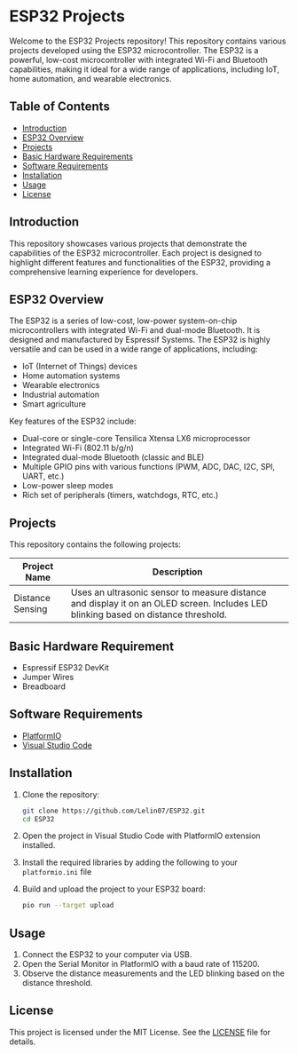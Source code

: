 # ESP32 Projects

Welcome to the ESP32 Projects repository! This repository contains various projects developed using the ESP32 microcontroller. The ESP32 is a powerful, low-cost microcontroller with integrated Wi-Fi and Bluetooth capabilities, making it ideal for a wide range of applications, including IoT, home automation, and wearable electronics.

## Table of Contents

- [Introduction](#introduction)
- [ESP32 Overview](#esp32-overview)
- [Projects](#projects)
- [Basic Hardware Requirements](#basic-hardware-requirements)
- [Software Requirements](#software-requirements)
- [Installation](#installation)
- [Usage](#usage)
- [License](#license)

## Introduction

This repository showcases various projects that demonstrate the capabilities of the ESP32 microcontroller. Each project is designed to highlight different features and functionalities of the ESP32, providing a comprehensive learning experience for developers.

## ESP32 Overview

The ESP32 is a series of low-cost, low-power system-on-chip microcontrollers with integrated Wi-Fi and dual-mode Bluetooth. It is designed and manufactured by Espressif Systems. The ESP32 is highly versatile and can be used in a wide range of applications, including:

- IoT (Internet of Things) devices
- Home automation systems
- Wearable electronics
- Industrial automation
- Smart agriculture

Key features of the ESP32 include:

- Dual-core or single-core Tensilica Xtensa LX6 microprocessor
- Integrated Wi-Fi (802.11 b/g/n)
- Integrated dual-mode Bluetooth (classic and BLE)
- Multiple GPIO pins with various functions (PWM, ADC, DAC, I2C, SPI, UART, etc.)
- Low-power sleep modes
- Rich set of peripherals (timers, watchdogs, RTC, etc.)

## Projects

This repository contains the following projects:

| Project Name       | Description                                                                 |
|--------------------|-----------------------------------------------------------------------------|
| Distance Sensing   | Uses an ultrasonic sensor to measure distance and display it on an OLED screen. Includes LED blinking based on distance threshold. |

## Basic Hardware Requirement

- Espressif ESP32 DevKit
- Jumper Wires
- Breadboard

## Software Requirements

- [PlatformIO](https://platformio.org/)
- [Visual Studio Code](https://code.visualstudio.com/)

## Installation

1. Clone the repository:
    ```sh
    git clone https://github.com/Lelin07/ESP32.git
    cd ESP32
    ```

2. Open the project in Visual Studio Code with PlatformIO extension installed.

3. Install the required libraries by adding the following to your `platformio.ini` file

4. Build and upload the project to your ESP32 board:
    ```sh
    pio run --target upload
    ```

## Usage

1. Connect the ESP32 to your computer via USB.
2. Open the Serial Monitor in PlatformIO with a baud rate of 115200.
3. Observe the distance measurements and the LED blinking based on the distance threshold.

## License

This project is licensed under the MIT License. See the [LICENSE](LICENSE) file for details.
